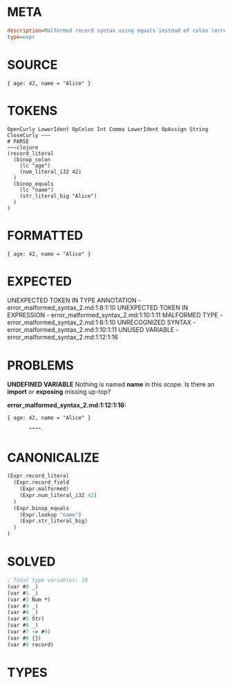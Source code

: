 # META
~~~ini
description=Malformed record syntax using equals instead of colon (error case)
type=expr
~~~
# SOURCE
~~~roc
{ age: 42, name = "Alice" }
~~~
# TOKENS
~~~text
OpenCurly LowerIdent OpColon Int Comma LowerIdent OpAssign String CloseCurly ~~~
# PARSE
~~~clojure
(record_literal
  (binop_colon
    (lc "age")
    (num_literal_i32 42)
  )
  (binop_equals
    (lc "name")
    (str_literal_big "Alice")
  )
)
~~~
# FORMATTED
~~~roc
{ age: 42, name = "Alice" }
~~~
# EXPECTED
UNEXPECTED TOKEN IN TYPE ANNOTATION - error_malformed_syntax_2.md:1:8:1:10
UNEXPECTED TOKEN IN EXPRESSION - error_malformed_syntax_2.md:1:10:1:11
MALFORMED TYPE - error_malformed_syntax_2.md:1:8:1:10
UNRECOGNIZED SYNTAX - error_malformed_syntax_2.md:1:10:1:11
UNUSED VARIABLE - error_malformed_syntax_2.md:1:12:1:16
# PROBLEMS
**UNDEFINED VARIABLE**
Nothing is named **name** in this scope.
Is there an **import** or **exposing** missing up-top?

**error_malformed_syntax_2.md:1:12:1:16:**
```roc
{ age: 42, name = "Alice" }
```
           ^^^^


# CANONICALIZE
~~~clojure
(Expr.record_literal
  (Expr.record_field
    (Expr.malformed)
    (Expr.num_literal_i32 42)
  )
  (Expr.binop_equals
    (Expr.lookup "name")
    (Expr.str_literal_big)
  )
)
~~~
# SOLVED
~~~clojure
; Total type variables: 10
(var #0 _)
(var #1 _)
(var #2 Num *)
(var #3 _)
(var #4 _)
(var #5 Str)
(var #6 _)
(var #7 -> #9)
(var #8 {})
(var #9 record)
~~~
# TYPES
~~~roc
~~~
